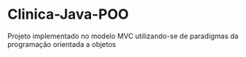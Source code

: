 # Clinica-Java-POO
 Projeto implementado no modelo MVC utilizando-se de paradigmas da programação orientada a objetos
